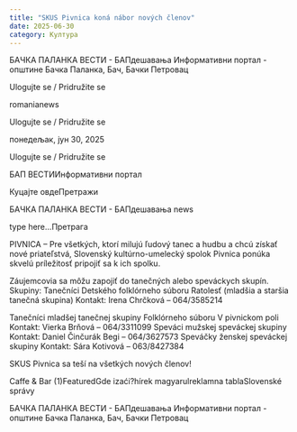```yaml
---
title: "SKUS Pivnica koná nábor nových členov"
date: 2025-06-30
category: Култура
---
```


БАЧКА ПАЛАНКА ВЕСТИ - БАПдешавања Информативни портал - општине Бачка Паланка, Бач, Бачки Петровац

Ulogujte se / Pridružite se

romanianews

Ulogujte se / Pridružite se

понедељак, јун 30, 2025

Ulogujte se / Pridružite se

БАП ВЕСТИИнформативни портал

Куцајте овдеПретражи

БАЧКА ПАЛАНКА ВЕСТИ - БАПдешавања news

type here...Претрага

PIVNICA – Pre všetkých, ktorí milujú ľudový tanec a hudbu a chcú získať nové priateľstvá, Slovenský kultúrno-umelecký spolok Pivnica ponúka skvelú príležitosť pripojiť sa k ich spolku.

Záujemcovia sa môžu zapojiť do tanečných alebo speváckych skupín.
Skupiny:
Tanečníci Detského folklórneho súboru Ratolesť (mladšia a staršia tanečná skupina)
Kontakt: Irena Chrčková – 064/3585214


Tanečníci mladšej tanečnej skupiny Folklórneho súboru V pivnickom poli
Kontakt: Vierka Brňová – 064/3311099
Speváci mužskej speváckej skupiny
Kontakt: Daniel Činčurák Begi – 064/3627573
Speváčky ženskej speváckej skupiny
Kontakt: Sára Kotivová – 063/8427384


SKUS Pivnica sa teší na všetkých nových členov!

Caffe & Bar (1)FeaturedGde izaći?hírek magyarulreklamna tablaSlovenské správy

БАЧКА ПАЛАНКА ВЕСТИ - БАПдешавања Информативни портал - општине Бачка Паланка, Бач, Бачки Петровац
